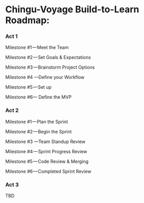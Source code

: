 # Chingu-Voyage Build-to-Learn Roadmap:
### Act 1 
Milestone #1 — Meet the Team

Milestone #2 — Set Goals & Expectations 

Milestone #3 — Brainstorm Project Options

Milestone #4 —Define your Workflow

Milestone #5 — Set up

Milestone #6— Define the MVP 

### Act 2

Milestone #1 — Plan the Sprint

Milestone #2 — Begin the Sprint

Milestone #3 —Team Standup Review

Milestone #4 — Sprint Progress Review

Milestone #5 — Code Review & Merging

Milestone #6 — Completed Sprint Review

### Act 3 

TBD
